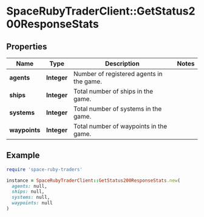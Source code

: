 # SpaceRubyTraderClient::GetStatus200ResponseStats

## Properties

| Name | Type | Description | Notes |
| ---- | ---- | ----------- | ----- |
| **agents** | **Integer** | Number of registered agents in the game. |  |
| **ships** | **Integer** | Total number of ships in the game. |  |
| **systems** | **Integer** | Total number of systems in the game. |  |
| **waypoints** | **Integer** | Total number of waypoints in the game. |  |

## Example

```ruby
require 'space-ruby-traders'

instance = SpaceRubyTraderClient::GetStatus200ResponseStats.new(
  agents: null,
  ships: null,
  systems: null,
  waypoints: null
)
```


